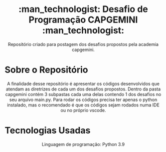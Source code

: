 <h1 align="center"> :man_technologist: Desafio de Programação CAPGEMINI :man_technologist: </h1>

<p align="center">Repositório criado para postagem dos desafios propostos pela academia capgemini.</p>


# Sobre o Repositório

<p align="center"> A finalidade desse repositório é apresentar os códigos desenvolvidos que atendam as diretrizes de cada um dos desafios propostos. Dentro da pasta capgemini contém 3 subpastas cada uma delas contendo 1 dos desafios no seu arquivo main.py. Para rodar os códigos precisa ter apenas o python instalado, mas o recomendado é que os códigos sejam rodados numa IDE ou no próprio vscode. </p>

# Tecnologias Usadas

<p align="center"> Linguagem de programação: Python 3.9 </p>
